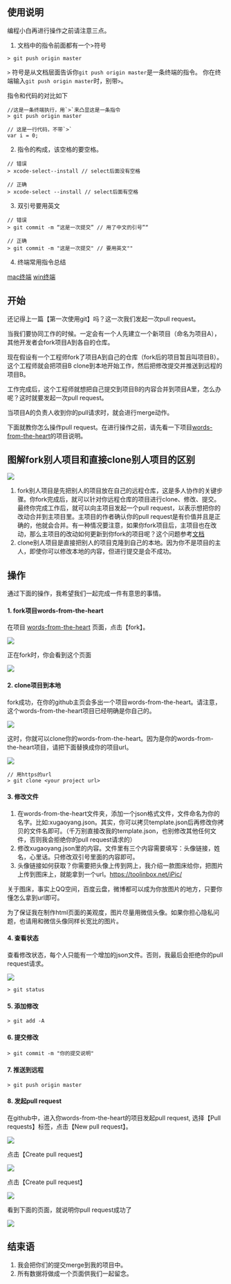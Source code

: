 ## 使用说明

编程小白再进行操作之前请注意三点。

1. 文档中的指令前面都有一个>符号

```
> git push origin master
```

`>` 符号是从文档层面告诉你`git push origin master`是一条终端的指令。
你在终端输入`git push origin master`时，别带`>`。

指令和代码的对比如下

```
//这是一条终端执行，用`>`来凸显这是一条指令
> git push origin master

// 这是一行代码，不带`>`
var i = 0;
```

2. 指令的构成，该空格的要空格。
```
// 错误
> xcode-select--install // select后面没有空格

// 正确
> xcode-select --install // select后面有空格
```

3. 双引号要用英文
```
// 错误
> git commit -m “这是一次提交” // 用了中文的引号”“

// 正确
> git commit -m "这是一次提交" // 要用英文""
```

4. 终端常用指令总结

[mac终端](https://github.com/xugy0926/getting-started-with-javascript/blob/master/topics/MAC-Terminal-command-list.md)
[win终端](https://github.com/xugy0926/getting-started-with-javascript/blob/master/topics/Win-Command-list.md)


## 开始

还记得上一篇【第一次使用git】吗？这一次我们发起一次pull request。

当我们要协同工作的时候。一定会有一个人先建立一个新项目（命名为项目A），其他开发者会fork项目A到各自的仓库。

现在假设有一个工程师fork了项目A到自己的仓库（fork后的项目暂且叫项目B）。这个工程师就会把项目B clone到本地开始工作，然后把修改提交并推送到远程的项目B。

工作完成后，这个工程师就想把自己提交到项目B的内容合并到项目A里，怎么办呢？这时就要发起一次pull request。

当项目A的负责人收到你的pull请求时，就会进行merge动作。

下面就教你怎么操作pull request。在进行操作之前，请先看一下项目[words-from-the-heart](https://github.com/xugy0926/words-from-the-heart)的项目说明。 

## 图解fork别人项目和直接clone别人项目的区别

![](https://raw.githubusercontent.com/wiki/xugy0926/getting-started-with-javascript/pull-request-5.png)

1. fork别人项目是先把别人的项目放在自己的远程仓库，这是多人协作的关键步骤。你fork完成后，就可以针对你远程仓库的项目进行clone、修改、提交。最终你完成工作后，就可以向主项目发起一个pull request，以表示想把你的改动合并到主项目里。主项目的作者确认你的pull request是有价值并且是正确的，他就会合并。有一种情况要注意，如果你fork项目后，主项目也在改动，那么主项目的改动如何更新到你fork的项目呢？这个问题参考[文档](https://github.com/xugy0926/getting-started-with-javascript/blob/master/topics/%E5%A6%82%E4%BD%95%E4%BB%8E%E4%B8%BB%E9%A1%B9%E7%9B%AE%E6%9B%B4%E6%96%B0fork%E7%9A%84%E9%A1%B9%E7%9B%AE.md)
2. clone别人项目是直接把别人的项目克隆到自己的本地。因为你不是项目的主人，即使你可以修改本地的内容，但进行提交是会不成功。

## 操作

通过下面的操作，我希望我们一起完成一件有意思的事情。

#### 1. fork项目words-from-the-heart

在项目 [words-from-the-heart](https://github.com/xugy0926/words-from-the-heart) 页面，点击【fork】。

![](https://raw.githubusercontent.com/wiki/xugy0926/getting-started-with-javascript/fork.png)

正在fork时，你会看到这个页面

![](https://raw.githubusercontent.com/wiki/xugy0926/getting-started-with-javascript/forking.png)

#### 2. clone项目到本地

fork成功，在你的github主页会多出一个项目words-from-the-heart。请注意，这个words-from-the-heart项目已经明确是你自己的。

![](https://raw.githubusercontent.com/wiki/xugy0926/getting-started-with-javascript/my-fork.png)

这时，你就可以clone你的words-from-the-heart。因为是你的words-from-the-heart项目，请把下面<your project url>替换成你的项目url。

![](https://raw.githubusercontent.com/wiki/xugy0926/getting-started-with-javascript/words-form-the-heart-url.png)

```
// 用https的url
> git clone <your project url>
```

#### 3. 修改文件

1. 在words-from-the-heart文件夹，添加一个json格式文件，文件命名为你的名字。比如:xugaoyang.json。其实，你可以拷贝template.json后再修改你拷贝的文件名即可。（千万别直接改我的template.json，也别修改其他任何文件，否则我会拒绝你的pull request请求的）
2. 修改xugaoyang.json里的内容。文件里有三个内容需要填写：头像链接，姓名，心里话。只修改双引号里面的内容即可。
3. 头像链接如何获取？你需要把头像上传到网上，我介绍一款图床给你，把图片上传到图床上，就能拿到一个url。https://toolinbox.net/iPic/

关于图床，事实上QQ空间，百度云盘，微博都可以成为你放图片的地方，只要你懂怎么拿到url即可。

为了保证我在制作html页面的美观度，图片尽量用微信头像。如果你担心隐私问题，也请用和微信头像同样长宽比的图片。

#### 4. 查看状态

查看修改状态，每个人只能有一个增加的json文件。否则，我最后会拒绝你的pull request请求。

![](https://raw.githubusercontent.com/wiki/xugy0926/getting-started-with-javascript/git-status.png)

```
> git status
```

#### 5. 添加修改

```
> git add -A
```

#### 6. 提交修改

```
> git commit -m "你的提交说明"
```
#### 7. 推送到远程

```
> git push origin master
``` 

#### 8. 发起pull request

在github中，进入你words-from-the-heart的项目发起pull request, 选择【Pull requests】标签，点击【New pull request】。

![](https://raw.githubusercontent.com/wiki/xugy0926/getting-started-with-javascript/my-fork.png)

点击【Create pull request】

![](https://raw.githubusercontent.com/wiki/xugy0926/getting-started-with-javascript/pull-request-2.png)

点击【Create pull request】

![](https://raw.githubusercontent.com/wiki/xugy0926/getting-started-with-javascript/pull-request-3.png)

看到下面的页面，就说明你pull request成功了

![](https://raw.githubusercontent.com/wiki/xugy0926/getting-started-with-javascript/pull-request-4.png)

## 结束语

1. 我会把你们的提交merge到我的项目中。
2. 所有数据将做成一个页面供我们一起留念。

